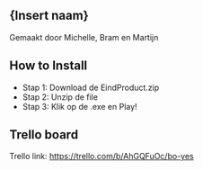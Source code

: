 ## {Insert naam} 
Gemaakt door Michelle, Bram en Martijn 

## How to Install
* Stap 1: Download de EindProduct.zip
* Stap 2: Unzip de file
* Stap 3: Klik op de .exe en Play!


## Trello board
Trello link: https://trello.com/b/AhGQFuOc/bo-yes 

